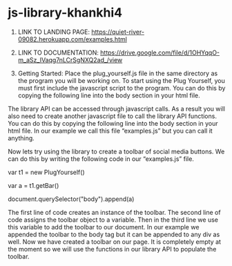# js-library-khankhi4
1. LINK TO LANDING PAGE: https://quiet-river-09082.herokuapp.com/examples.html
2. LINK TO DOCUMENTATION: https://drive.google.com/file/d/1OHYqqO-m_aSz_IVaqg7nLCrSgNXQ2ad_/view

3. Getting Started:
Place the plug_yourself.js file in the same directory as the program you will be working on.
To start using the Plug Yourself, you must first include the javascript script to the program. You can do this by copying the following line into the body section in your html file.

<script type="text/javascript" src='plug_yourself.js'></script>


The library API can be accessed through javascript calls. As a result you will also need to create another javascript file to call the library API functions. You can do this by copying the following line into the body section in your html file. In our example we call this file “examples.js” but you can call it anything.

<script defer type="text/javascript" src='examples.js'></script>

Now lets try using the library to create a toolbar of social media buttons. We can do this by writing the following code in our “examples.js” file. 

var t1 = new PlugYourself()

var a = t1.getBar()

document.querySelector("body").append(a)

The first line of code creates an instance of the toolbar. The second line of code assigns the toolbar object to a variable. Then in the third line we use this variable to add the toolbar to our document. In our example we appended the toolbar to the body tag but it can be appended to any div as well. Now we have created a toolbar on our page. It is completely empty at the moment so we will use the functions in our library API to populate the toolbar.
